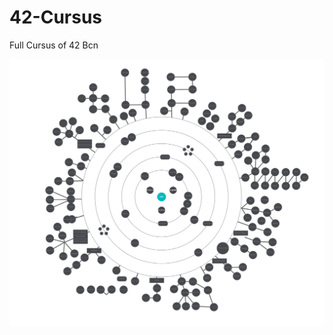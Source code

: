 # 42-Cursus
Full Cursus of 42 Bcn

![Holy Graph](https://github.com/martian-student/42-Cursus/blob/main/imgs/holyGraph.png)
